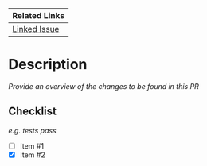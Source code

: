 | Related Links |
| :--- |
| [Linked Issue](https://jira.taxibeat.com/browse/) |

 # Description
 _Provide an overview of the changes to be found in this PR_
 
 ## Checklist
 _e.g. tests pass_
 - [ ] Item #1
 - [x] Item #2
